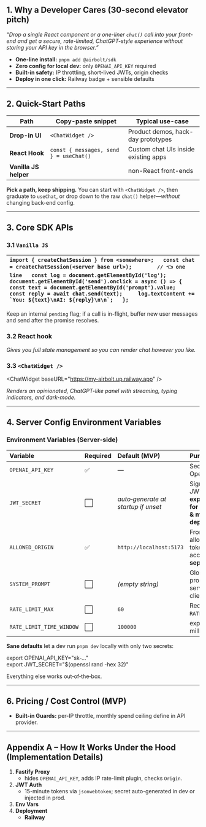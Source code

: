 ## **1\. Why a Developer Cares (30-second elevator pitch)**

*“Drop a single React component or a one-liner `chat()` call into your front-end and get a secure, rate-limited, ChatGPT-style experience without storing your API key in the browser.”*

* **One-line install:** `pnpm add @airbolt/sdk`  
* **Zero config for local dev:** only `OPENAI_API_KEY` required  
* **Built-in safety:** IP throttling, short-lived JWTs, origin checks  
* **Deploy in one click:** Railway badge \+ sensible defaults

---

## **2\. Quick-Start Paths**

| Path | Copy-paste snippet | Typical use-case |
| ----- | ----- | ----- |
| **Drop-in UI** | `<ChatWidget />` | Product demos, hack-day prototypes |
| **React Hook** | `const { messages, send } = useChat()` | Custom chat UIs inside existing apps |
| **Vanilla JS helper** |  | non-React front-ends |

**Pick a path, keep shipping.** You can start with `<ChatWidget />`, then graduate to `useChat`, or drop down to the raw `chat()` helper—*without* changing back-end config.

---

## **3\. Core SDK APIs**

### **3.1 `Vanilla JS`**

|   ``import { createChatSession } from <somewhere>;   const chat = createChatSession(<server base url>);        // 👈 one line   const log = document.getElementById('log');   document.getElementById('send').onclick = async () => {     const text = document.getElementById('prompt').value;     const reply = await chat.send(text);     log.textContent += `You: ${text}\nAI: ${reply}\n\n`;   };``  |
| :---- |

Keep an internal `pending` flag; if a call is in-flight, buffer new user messages and send after the promise resolves.

### **3.2 React hook**

*Gives you full state management so you can render chat however you like.*

### **3.3 `<ChatWidget />`**

\<ChatWidget baseURL="https://my-airbolt.up.railway.app" /\>

*Renders an opinionated, ChatGPT-like panel with streaming, typing indicators, and dark-mode.*

---

## **4\. Server Config Environment Variables**

### **Environment Variables (Server‑side)**

| Variable | Required | Default (MVP) | Purpose |
| :---- | :---- | :---- | :---- |
| `OPENAI_API_KEY` | ✅ | — | Secret key for OpenAI. |
| `JWT_SECRET` | ⬜ | *auto‑generate at startup if unset* | Signs/validates JWTs. **Set explicitly in prod for stable tokens & multi‑instance deploys.** |
| `ALLOWED_ORIGIN` | ✅ | `http://localhost:5173` | Front‑end domain allowed to hit token/chat routes. accept a **comma-separated list** |
| `SYSTEM_PROMPT` | ⬜ | *(empty string)* | Global system prompt injected server‑side when client omits one. |
| `RATE_LIMIT_MAX` | ⬜ | `60` | Requests per IP in `RATE_LIMIT_WINDOW`. |
| `RATE_LIMIT_TIME_WINDOW` | ⬜ | `100000` | expressed in milliseconds. |

**Sane defaults** let a dev run `pnpm dev` locally with only two secrets:

export OPENAI\_API\_KEY="sk‑..."  
export JWT\_SECRET="$(openssl rand \-hex 32)"

Everything else works out‑of‑the‑box.

---

## **6\. Pricing / Cost Control (MVP)**

* **Built-in Guards:** per-IP throttle, monthly spend ceiling define in API provider.

---

## **Appendix A – How It Works Under the Hood (Implementation Details)**

1. **Fastify Proxy**  
   * hides `OPENAI_API_KEY`, adds IP rate-limit plugin, checks `Origin`.  
2. **JWT Auth**  
   * 15-minute tokens via `jsonwebtoken`; secret auto-generated in dev or injected in prod.  
3. **Env Vars**  
4. **Deployment**  
   * **Railway**

